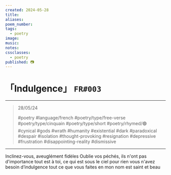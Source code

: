 ```yaml
---
created: 2024-05-28
title:
aliases:
poem_number:
tags:
  - poetry
image:
music:
notes:
cssclasses:
  - poetry
published: 📷
---
```

# 「Indulgence」 `FR#003`

---

> 28/05/24
> 
> #poetry 
> #language/french 
> #poetry/type/free-verse #poetry/type/cinquain #poetry/type/short 
> #poetry/rhymed/🟢 
> #cynical #gods #wrath #humanity #existential #dark #paradoxical #despair #isolation #thought-provoking #resignation #depressive #frustration #disappointing-reality #dismissive 

---

Inclinez-vous, aveuglément fidèles
Oublie vos péchés, ils n'ont pas d'importance
tout est à toi, ce qui est sous le ciel
pour rien vous n'avez besoin d’indulgence
tout ce que vous faites en mon nom est saint et beau